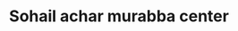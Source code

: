 ---
title: "Sohail achar murabba center"
url: /karachi/sohail-achar-murabba-center/
shop: bakery
---